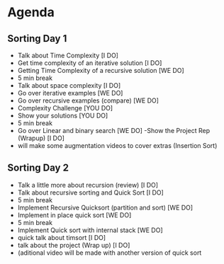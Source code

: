 # Agenda

## Sorting Day 1
- Talk about Time Complexity [I DO]
- Get time complexity of an iterative solution [I DO]
- Getting Time Complexity of a recursive solution [WE DO]
- 5 min break
- Talk about space complexity [I DO]
- Go over iterative examples [WE DO]
- Go over recursive examples (compare) [WE DO]
- Complexity Challenge [YOU DO]
- Show your solutions [YOU DO]
- 5 min break
- Go over Linear and binary search [WE DO]
-Show the Project Rep (Wrapup) [I DO]
- will make some augmentation videos to cover extras (Insertion Sort)

## Sorting Day 2
- Talk a little more about recursion (review) [I DO]
- Talk about recursive sorting and Quick Sort [I DO]
- 5 min break
- Implement Recursive Quicksort (partition and sort) [WE DO]
- Implement in place quick sort [WE DO]
- 5 min break
- Implement Quick sort with internal stack [WE DO]
- quick talk about timsort [I DO]
- talk about the project (Wrap up) [I DO]
- (aditional video will be made with another version of quick sort
